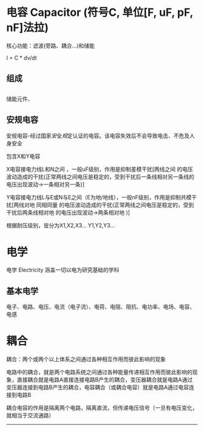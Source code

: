 
# 电容 Capacitor (符号C, 单位[F, uF, pF, nF]法拉)

核心功能：滤波(旁路、耦合...)和储能

I = C * dv/dt

## 组成

## 

储能元件、


## 安规电容

安规电容-经过国家*安*全*规*定认证的电容。该电容失效后不会导致电击、不危及人身安全

包含X和Y电容

X电容接电力线L和N之间                    ，一般uF级别，作用是抑制差模干扰[两线之间          的电压波动造成的干扰(正常两线之间电压是稳定的，受到干扰后一条线相对另一条线的电压出现波动->一条相对另一条)]

Y电容接电力线L与E或N与E之间（E为地/地线），一般nF级别，作用是抑制共模干扰[两线对地 同相同量 的电压波动造成的干扰(正常两线之间电压是稳定的，受到干扰后两条线相对地      的电压出现波动->两条相对地    )]

根据耐压级别，皆分为X1,X2,X3... Y1,Y2,Y3...

















# 电学

电学 Electricity 涵盖一切以电为研究基础的学科

## 基本电学

电子、电路、电压、电流（电子流）、电荷、电阻、阻抗、电功率、电场、电容、电感


# 耦合

耦合：两个或两个以上体系之间通过各种相互作用而彼此影响的现象


电路中的耦合，就是两个电路系统之间通过各种能量传递相互作用而彼此影响的现象，直接耦合就是电路A直接连接电路B产生的耦合，变压器耦合就是电路A通过变压器连接到电路B产生的耦合，电容耦合（或耦合电容）就是电路A通过电容连接到电路B

耦合电容的作用是隔离两个电路，隔离直流，但传递电压信号（一旦有电压变化，就相当于交流通路）

-----------------

